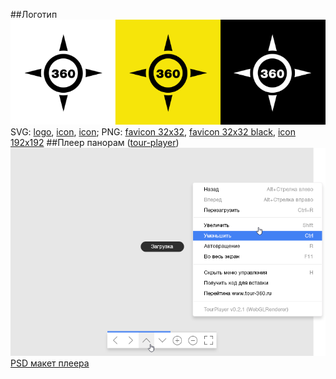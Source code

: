 ##Логотип
![](logo/logos.png)
SVG: [logo](logo/logo.svg), [icon](logo/icon.svg), [icon](logo/favicon.svg); PNG: [favicon 32x32](favicon/favicon.png), [favicon 32x32 black](favicon/favicon_blck.png), [icon 192x192](logo/icon_192.png) 
##Плеер панорам ([tour-player](https://github.com/Tour-360/tour-player))
![tour-player/preview.png](tour-player/preview.png)
[PSD макет плеера](tour-player/player.psd)